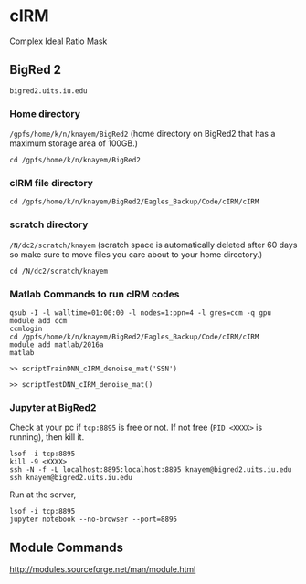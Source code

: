 # cIRM
Complex Ideal Ratio Mask

## BigRed 2
```bigred2.uits.iu.edu```

### Home directory 
```/gpfs/home/k/n/knayem/BigRed2```
(home directory on BigRed2 that has a maximum storage area of 100GB.)

```cd /gpfs/home/k/n/knayem/BigRed2```

### cIRM file directory 
```cd /gpfs/home/k/n/knayem/BigRed2/Eagles_Backup/Code/cIRM/cIRM```

### scratch directory
```/N/dc2/scratch/knayem```
(scratch space is automatically deleted after 60 days so make sure to move files you care about to your home directory.)

```cd /N/dc2/scratch/knayem```

### Matlab Commands to run cIRM codes
```
qsub -I -l walltime=01:00:00 -l nodes=1:ppn=4 -l gres=ccm -q gpu
module add ccm
ccmlogin
cd /gpfs/home/k/n/knayem/BigRed2/Eagles_Backup/Code/cIRM/cIRM
module add matlab/2016a
matlab

>> scriptTrainDNN_cIRM_denoise_mat('SSN')

>> scriptTestDNN_cIRM_denoise_mat()
```

### Jupyter at BigRed2
Check at your pc if ```tcp:8895``` is free or not. If not free (```PID <XXXX>``` is running), then kill it.
```
lsof -i tcp:8895
kill -9 <XXXX>
ssh -N -f -L localhost:8895:localhost:8895 knayem@bigred2.uits.iu.edu
ssh knayem@bigred2.uits.iu.edu
```
Run at the server,
```
lsof -i tcp:8895
jupyter notebook --no-browser --port=8895
```


## Module Commands
http://modules.sourceforge.net/man/module.html
